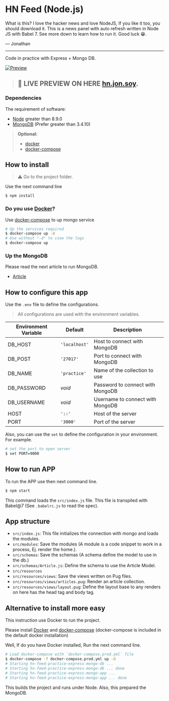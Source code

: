 # HN Feed (Node.js)

What is this? I love the hacker news and love NodeJS, If you like it too, you should download it. This is a news panel with auto refresh written in Node JS with Babel 7. See more down to learn how to run it. Good luck 😁.

— Jonathan

----

Code in practice with Express + Mongo DB.

[![Preview](https://i.imgur.com/JOUDMWT.png)](https://hn.jon.soy)

> ## 🔴 LIVE PREVIEW ON HERE [hn.jon.soy](https://hn.jon.soy).

### Dependencies

The requirement of software:

- [Node](https://nodejs.org/en/) greater than 8.9.0
- [MongoDB](https://www.mongodb.com) (Prefer greater than 3.4.10)

> **Optional:**
>
> - [docker](https://www.docker.com)
> - [docker-compose](https://docs.docker.com/compose)

## How to install

> ⚠ Go to the project folder.

Use the next command line

```bash
$ npm install
```

### Do you use [Docker](https://www.docker.com)?

Use [docker-compose](https://docs.docker.com/compose) to up mongo service

```bash
# Up the services required
$ docker-compose up -d
# Use without "-d" to view the logs
$ docker-compose up
```

### Up the MongoDB

Please read the next article to run MongoDB.

- [Article](https://docs.mongodb.com/manual/tutorial/install-mongodb-on-windows/)


## How to configure this app

Use the `.env` file to define the configurations.

> All configurations are used with the environment variables.

| Environment Variable | Default       | Description                      |
| -------------------- | ------------- | -------------------------------- |
| DB_HOST              | `'localhost'` | Host to connect with MongoDB     |
| DB_POST              | `'27017'`     | Port to connect with MongoDB     |
| DB_NAME              | `'practice'`  | Name of the collection to use    |
| DB_PASSWORD          | _void_        | Password to connect with MongoDB |
| DB_USERNAME          | _void_        | Username to connect with MongoDB |
| HOST                 | `'::'`        | Host of the server               |
| PORT                 | `'3000'`      | Port of the server               |

Also, you can use the `set` to define the configuration in your environment. For example.

```bash
# set the port to open server
$ set PORT=9000
```

## How to run APP

To run the APP use then next command line.

```bash
$ npm start
```

This command loads the `src/index.js` file. This file is transpiled with Babel@7 (See `.babelrc.js` to read the spec).


## App structure

- `src/index.js`: This file initializes the connection with mongo and loads the modules.
- `src/modules`: Save the modules (A module is a code snippet to work in a process, Ej. render the home.).
- `src/schemas`: Save the schemas (A schema define the model to use in the db.)
- `src/schemas/Article.js`: Define the schema to use the Article Model.
- `src/resources`
- `src/resources/views`: Save the views written on Pug files.
- `src/resources/views/articles.pug`: Render an article collection.
- `src/resources/views/layout.pug`: Define the layout base to any renders on here has the head tag and body tag.


## Alternative to install more easy

This instruction use Docker to run the project.

Please install [Docker](https://docker) and [docker-compose](https://docs.docker.com/compose) (docker-compose is included in the default docker installation)

Well, If do you have Docker installed, Run the next command line.

```bash
# Load docker-compose with `docker-compose.prod.yml` file
$ docker-compose -f docker-compose.prod.yml up -d
# Starting hn-feed-practice-express-mongo-db ...
# Starting hn-feed-practice-express-mongo-db ... done
# Starting hn-feed-practice-express-mongo-app ...
# Starting hn-feed-practice-express-mongo-app ... done
```

This builds the project and runs under Node. Also, this prepared the MongoDB.
